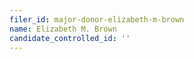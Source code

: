 ```yaml
---
filer_id: major-donor-elizabeth-m-brown
name: Elizabeth M. Brown
candidate_controlled_id: ''
---
```

